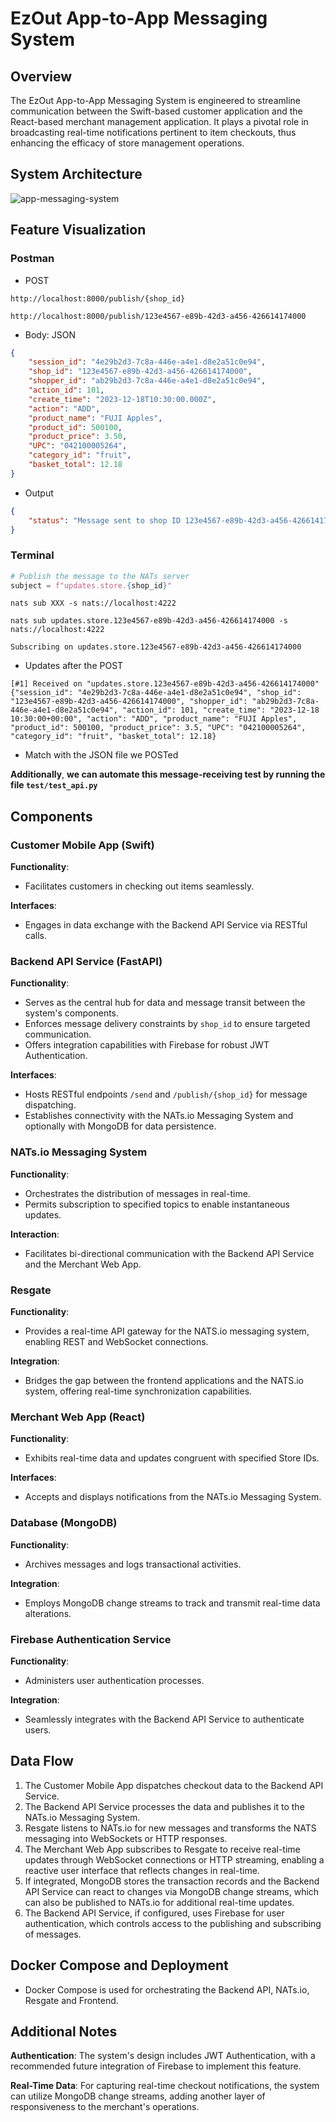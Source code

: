 # EzOut App-to-App Messaging System

## Overview

The EzOut App-to-App Messaging System is engineered to streamline communication between the Swift-based customer application and the React-based merchant management application. It plays a pivotal role in broadcasting real-time notifications pertinent to item checkouts, thus enhancing the efficacy of store management operations.

## System Architecture

![app-messaging-system](https://github.com/cookiehankie/app-messaging-system/assets/106795225/0f675d87-736e-42ad-a240-4e19569f205d)

## Feature Visualization
### Postman
 - POST
```
http://localhost:8000/publish/{shop_id}
```
```
http://localhost:8000/publish/123e4567-e89b-42d3-a456-426614174000
```
- Body: JSON
```json
{
    "session_id": "4e29b2d3-7c8a-446e-a4e1-d8e2a51c0e94",
    "shop_id": "123e4567-e89b-42d3-a456-426614174000",
    "shopper_id": "ab29b2d3-7c8a-446e-a4e1-d8e2a51c0e94",
    "action_id": 101,
    "create_time": "2023-12-18T10:30:00.000Z",
    "action": "ADD",
    "product_name": "FUJI Apples",
    "product_id": 500100,
    "product_price": 3.50,
    "UPC": "042100005264",
    "category_id": "fruit",
    "basket_total": 12.18
}
```
 - Output
```json
{
    "status": "Message sent to shop ID 123e4567-e89b-42d3-a456-426614174000"
}
```
### Terminal
```python
# Publish the message to the NATs server
subject = f"updates.store.{shop_id}"
```

 ```shell
nats sub XXX -s nats://localhost:4222
```

```shell
nats sub updates.store.123e4567-e89b-42d3-a456-426614174000 -s nats://localhost:4222
```

```
Subscribing on updates.store.123e4567-e89b-42d3-a456-426614174000
```
- Updates after the POST
```
[#1] Received on "updates.store.123e4567-e89b-42d3-a456-426614174000"
{"session_id": "4e29b2d3-7c8a-446e-a4e1-d8e2a51c0e94", "shop_id": "123e4567-e89b-42d3-a456-426614174000", "shopper_id": "ab29b2d3-7c8a-446e-a4e1-d8e2a51c0e94", "action_id": 101, "create_time": "2023-12-18 10:30:00+00:00", "action": "ADD", "product_name": "FUJI Apples", "product_id": 500100, "product_price": 3.5, "UPC": "042100005264", "category_id": "fruit", "basket_total": 12.18}
```
- Match with the JSON file we POSTed

**Additionally**,
**we can automate this message-receiving test by running the file `test/test_api.py`**

## Components
### Customer Mobile App (Swift)

**Functionality**:
  - Facilitates customers in checking out items seamlessly.

**Interfaces**:
  - Engages in data exchange with the Backend API Service via RESTful calls.

### Backend API Service (FastAPI)

**Functionality**:
  - Serves as the central hub for data and message transit between the system's components.
  - Enforces message delivery constraints by `shop_id` to ensure targeted communication.
  - Offers integration capabilities with Firebase for robust JWT Authentication.

**Interfaces**:
  - Hosts RESTful endpoints `/send` and `/publish/{shop_id}` for message dispatching.
  - Establishes connectivity with the NATs.io Messaging System and optionally with MongoDB for data persistence.

### NATs.io Messaging System

**Functionality**:
  - Orchestrates the distribution of messages in real-time.
  - Permits subscription to specified topics to enable instantaneous updates.

**Interaction**:
  - Facilitates bi-directional communication with the Backend API Service and the Merchant Web App.

### Resgate

**Functionality**:
  - Provides a real-time API gateway for the NATS.io messaging system, enabling REST and WebSocket connections.

**Integration**:
  - Bridges the gap between the frontend applications and the NATS.io system, offering real-time synchronization capabilities.

### Merchant Web App (React)

**Functionality**:
  - Exhibits real-time data and updates congruent with specified Store IDs.

**Interfaces**:
  - Accepts and displays notifications from the NATs.io Messaging System.

### Database (MongoDB)

**Functionality**:
  - Archives messages and logs transactional activities.

**Integration**:
  - Employs MongoDB change streams to track and transmit real-time data alterations.

### Firebase Authentication Service

**Functionality**:
  - Administers user authentication processes.

**Integration**:
  - Seamlessly integrates with the Backend API Service to authenticate users.

## Data Flow

1. The Customer Mobile App dispatches checkout data to the Backend API Service.
2. The Backend API Service processes the data and publishes it to the NATs.io Messaging System.
3. Resgate listens to NATs.io for new messages and transforms the NATS messaging into WebSockets or HTTP responses.
4. The Merchant Web App subscribes to Resgate to receive real-time updates through WebSocket connections or HTTP streaming, enabling a reactive user interface that reflects changes in real-time.
5. If integrated, MongoDB stores the transaction records and the Backend API Service can react to changes via MongoDB change streams, which can also be published to NATs.io for additional real-time updates.
6. The Backend API Service, if configured, uses Firebase for user authentication, which controls access to the publishing and subscribing of messages.


## Docker Compose and Deployment
  - Docker Compose is used for orchestrating the Backend API, NATs.io, Resgate and Frontend.

## Additional Notes

**Authentication**: The system's design includes JWT Authentication, with a recommended future integration of Firebase to implement this feature.

**Real-Time Data**: For capturing real-time checkout notifications, the system can utilize MongoDB change streams, adding another layer of responsiveness to the merchant's operations.
